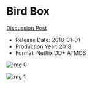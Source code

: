 # Bird Box

[Discussion Post](https://www.avsforum.com/threads/bass-eq-for-filtered-movies.2995212/post-57318582)

* Release Date: 2018-01-01
* Production Year: 2018
* Format: Netflix DD+ ATMOS

![img 0](https://i.imgur.com/xWrvcoc.jpg)

![img 1](https://i.imgur.com/eTVHTgj.jpg)

